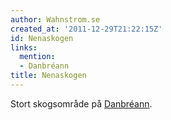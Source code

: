 ```yaml
---
author: Wahnstrom.se
created_at: '2011-12-29T21:22:15Z'
id: Nenaskogen
links:
  mention:
  - Danbréann
title: Nenaskogen
---
```


Stort skogsområde på [Danbréann].

  [Danbréann]: Danbréann